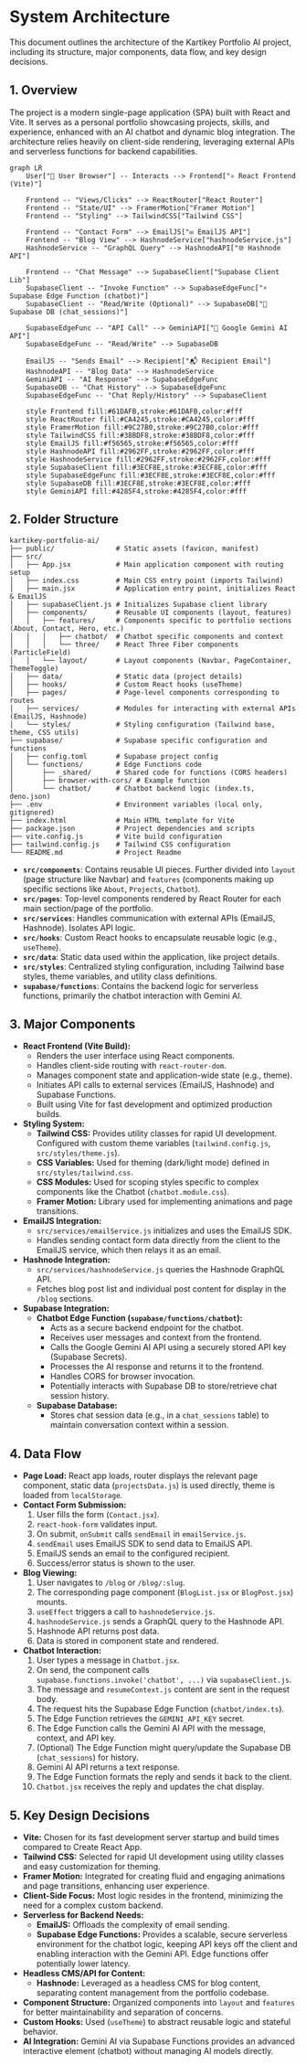 # System Architecture

This document outlines the architecture of the Kartikey Portfolio AI project, including its structure, major components, data flow, and key design decisions.

## 1. Overview

The project is a modern single-page application (SPA) built with React and Vite. It serves as a personal portfolio showcasing projects, skills, and experience, enhanced with an AI chatbot and dynamic blog integration. The architecture relies heavily on client-side rendering, leveraging external APIs and serverless functions for backend capabilities.

```mermaid
graph LR
    User["👤 User Browser"] -- Interacts --> Frontend["⚛️ React Frontend (Vite)"]

    Frontend -- "Views/Clicks" --> ReactRouter["React Router"]
    Frontend -- "State/UI" --> FramerMotion["Framer Motion"]
    Frontend -- "Styling" --> TailwindCSS["Tailwind CSS"]

    Frontend -- "Contact Form" --> EmailJS["✉️ EmailJS API"]
    Frontend -- "Blog View" --> HashnodeService["hashnodeService.js"]
    HashnodeService -- "GraphQL Query" --> HashnodeAPI["🌐 Hashnode API"]

    Frontend -- "Chat Message" --> SupabaseClient["Supabase Client Lib"]
    SupabaseClient -- "Invoke Function" --> SupabaseEdgeFunc["⚡️ Supabase Edge Function (chatbot)"]
    SupabaseClient -- "Read/Write (Optional)" --> SupabaseDB["🐘 Supabase DB (chat_sessions)"]

    SupabaseEdgeFunc -- "API Call" --> GeminiAPI["🤖 Google Gemini AI API"]
    SupabaseEdgeFunc -- "Read/Write" --> SupabaseDB

    EmailJS -- "Sends Email" --> Recipient["📬 Recipient Email"]
    HashnodeAPI -- "Blog Data" --> HashnodeService
    GeminiAPI -- "AI Response" --> SupabaseEdgeFunc
    SupabaseDB -- "Chat History" --> SupabaseEdgeFunc
    SupabaseEdgeFunc -- "Chat Reply/History" --> SupabaseClient

    style Frontend fill:#61DAFB,stroke:#61DAFB,color:#fff
    style ReactRouter fill:#CA4245,stroke:#CA4245,color:#fff
    style FramerMotion fill:#9C27B0,stroke:#9C27B0,color:#fff
    style TailwindCSS fill:#38BDF8,stroke:#38BDF8,color:#fff
    style EmailJS fill:#f56565,stroke:#f56565,color:#fff
    style HashnodeAPI fill:#2962FF,stroke:#2962FF,color:#fff
    style HashnodeService fill:#2962FF,stroke:#2962FF,color:#fff
    style SupabaseClient fill:#3ECF8E,stroke:#3ECF8E,color:#fff
    style SupabaseEdgeFunc fill:#3ECF8E,stroke:#3ECF8E,color:#fff
    style SupabaseDB fill:#3ECF8E,stroke:#3ECF8E,color:#fff
    style GeminiAPI fill:#4285F4,stroke:#4285F4,color:#fff
```

## 2. Folder Structure

```
kartikey-portfolio-ai/
├── public/               # Static assets (favicon, manifest)
├── src/
│   ├── App.jsx           # Main application component with routing setup
│   ├── index.css         # Main CSS entry point (imports Tailwind)
│   ├── main.jsx          # Application entry point, initializes React & EmailJS
│   ├── supabaseClient.js # Initializes Supabase client library
│   ├── components/       # Reusable UI components (layout, features)
│   │   ├── features/     # Components specific to portfolio sections (About, Contact, Hero, etc.)
│   │   │   ├── chatbot/  # Chatbot specific components and context
│   │   │   └── three/    # React Three Fiber components (ParticleField)
│   │   └── layout/       # Layout components (Navbar, PageContainer, ThemeToggle)
│   ├── data/             # Static data (project details)
│   ├── hooks/            # Custom React hooks (useTheme)
│   ├── pages/            # Page-level components corresponding to routes
│   ├── services/         # Modules for interacting with external APIs (EmailJS, Hashnode)
│   └── styles/           # Styling configuration (Tailwind base, theme, CSS utils)
├── supabase/             # Supabase specific configuration and functions
│   ├── config.toml       # Supabase project config
│   └── functions/        # Edge Functions code
│       ├── _shared/      # Shared code for functions (CORS headers)
│       ├── browser-with-cors/ # Example function
│       └── chatbot/      # Chatbot backend logic (index.ts, deno.json)
├── .env                  # Environment variables (local only, gitignored)
├── index.html            # Main HTML template for Vite
├── package.json          # Project dependencies and scripts
├── vite.config.js        # Vite build configuration
├── tailwind.config.js    # Tailwind CSS configuration
└── README.md             # Project Readme
```

- **`src/components`**: Contains reusable UI pieces. Further divided into `layout` (page structure like Navbar) and `features` (components making up specific sections like `About`, `Projects`, `Chatbot`).
- **`src/pages`**: Top-level components rendered by React Router for each main section/page of the portfolio.
- **`src/services`**: Handles communication with external APIs (EmailJS, Hashnode). Isolates API logic.
- **`src/hooks`**: Custom React hooks to encapsulate reusable logic (e.g., `useTheme`).
- **`src/data`**: Static data used within the application, like project details.
- **`src/styles`**: Centralized styling configuration, including Tailwind base styles, theme variables, and utility class definitions.
- **`supabase/functions`**: Contains the backend logic for serverless functions, primarily the chatbot interaction with Gemini AI.

## 3. Major Components

- **React Frontend (Vite Build):**
  - Renders the user interface using React components.
  - Handles client-side routing with `react-router-dom`.
  - Manages component state and application-wide state (e.g., theme).
  - Initiates API calls to external services (EmailJS, Hashnode) and Supabase Functions.
  - Built using Vite for fast development and optimized production builds.
- **Styling System:**
  - **Tailwind CSS:** Provides utility classes for rapid UI development. Configured with custom theme variables (`tailwind.config.js`, `src/styles/theme.js`).
  - **CSS Variables:** Used for theming (dark/light mode) defined in `src/styles/tailwind.css`.
  - **CSS Modules:** Used for scoping styles specific to complex components like the Chatbot (`chatbot.module.css`).
  - **Framer Motion:** Library used for implementing animations and page transitions.
- **EmailJS Integration:**
  - `src/services/emailService.js` initializes and uses the EmailJS SDK.
  - Handles sending contact form data directly from the client to the EmailJS service, which then relays it as an email.
- **Hashnode Integration:**
  - `src/services/hashnodeService.js` queries the Hashnode GraphQL API.
  - Fetches blog post list and individual post content for display in the `/blog` sections.
- **Supabase Integration:**
  - **Chatbot Edge Function (`supabase/functions/chatbot`):**
    - Acts as a secure backend endpoint for the chatbot.
    - Receives user messages and context from the frontend.
    - Calls the Google Gemini AI API using a securely stored API key (Supabase Secrets).
    - Processes the AI response and returns it to the frontend.
    - Handles CORS for browser invocation.
    - Potentially interacts with Supabase DB to store/retrieve chat session history.
  - **Supabase Database:**
    - Stores chat session data (e.g., in a `chat_sessions` table) to maintain conversation context within a session.

## 4. Data Flow

- **Page Load:** React app loads, router displays the relevant page component, static data (`projectsData.js`) is used directly, theme is loaded from `localStorage`.
- **Contact Form Submission:**
  1.  User fills the form (`Contact.jsx`).
  2.  `react-hook-form` validates input.
  3.  On submit, `onSubmit` calls `sendEmail` in `emailService.js`.
  4.  `sendEmail` uses EmailJS SDK to send data to EmailJS API.
  5.  EmailJS sends an email to the configured recipient.
  6.  Success/error status is shown to the user.
- **Blog Viewing:**
  1.  User navigates to `/blog` or `/blog/:slug`.
  2.  The corresponding page component (`BlogList.jsx` or `BlogPost.jsx`) mounts.
  3.  `useEffect` triggers a call to `hashnodeService.js`.
  4.  `hashnodeService.js` sends a GraphQL query to the Hashnode API.
  5.  Hashnode API returns post data.
  6.  Data is stored in component state and rendered.
- **Chatbot Interaction:**
  1.  User types a message in `Chatbot.jsx`.
  2.  On send, the component calls `supabase.functions.invoke('chatbot', ...)` via `supabaseClient.js`.
  3.  The message and `resumeContext.js` content are sent in the request body.
  4.  The request hits the Supabase Edge Function (`chatbot/index.ts`).
  5.  The Edge Function retrieves the `GEMINI_API_KEY` secret.
  6.  The Edge Function calls the Gemini AI API with the message, context, and API key.
  7.  (Optional) The Edge Function might query/update the Supabase DB (`chat_sessions`) for history.
  8.  Gemini AI API returns a text response.
  9.  The Edge Function formats the reply and sends it back to the client.
  10. `Chatbot.jsx` receives the reply and updates the chat display.

## 5. Key Design Decisions

- **Vite:** Chosen for its fast development server startup and build times compared to Create React App.
- **Tailwind CSS:** Selected for rapid UI development using utility classes and easy customization for theming.
- **Framer Motion:** Integrated for creating fluid and engaging animations and page transitions, enhancing user experience.
- **Client-Side Focus:** Most logic resides in the frontend, minimizing the need for a complex custom backend.
- **Serverless for Backend Needs:**
  - **EmailJS:** Offloads the complexity of email sending.
  - **Supabase Edge Functions:** Provides a scalable, secure serverless environment for the chatbot logic, keeping API keys off the client and enabling interaction with the Gemini API. Edge functions offer potentially lower latency.
- **Headless CMS/API for Content:**
  - **Hashnode:** Leveraged as a headless CMS for blog content, separating content management from the portfolio codebase.
- **Component Structure:** Organized components into `layout` and `features` for better maintainability and separation of concerns.
- **Custom Hooks:** Used (`useTheme`) to abstract reusable logic and stateful behavior.
- **AI Integration:** Gemini AI via Supabase Functions provides an advanced interactive element (chatbot) without managing AI models directly.
